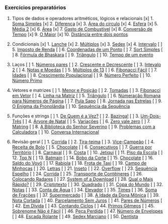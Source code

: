 ### Exercícios preparatórios

1. Tipos de dados e operadores aritméticos, lógicos e relacionais
   [x] 1. [Soma Simples](https://www.beecrowd.com.br/judge/pt/problems/view/1003)
   [x] 2. [Diferença](https://www.beecrowd.com.br/judge/pt/problems/view/1007)
   [x] 3. [Área do círculo](https://www.beecrowd.com.br/judge/pt/problems/view/1002)
   [x] 4. [Esfera](https://www.beecrowd.com.br/judge/pt/problems/view/1011)
   [x] 5. [Média 2](https://www.beecrowd.com.br/judge/pt/problems/view/1006)
   [x] 6. [Área](https://www.beecrowd.com.br/judge/pt/problems/view/1012)
   [x] 7. [Gasto de Combustível](https://www.beecrowd.com.br/judge/pt/problems/view/1017)
   [x] 8. [Conversão de Tempo](https://www.beecrowd.com.br/judge/pt/problems/view/1019)
   [x] 9. [O Maior](https://www.beecrowd.com.br/judge/pt/problems/view/1013)
   [x] 10. [Distância entre dois pontos](https://www.beecrowd.com.br/judge/pt/problems/view/1015)

2. Condicionais
   [x] 1. [Lanche](https://www.beecrowd.com.br/judge/pt/problems/view/1038)
   [x] 2. [Múltiplos](https://www.beecrowd.com.br/judge/pt/problems/view/1044)
   [x] 3. [Sedex](https://www.beecrowd.com.br/judge/pt/problems/view/2375)
   [x] 4. [Intervalo](https://www.beecrowd.com.br/judge/pt/problems/view/1037)
   [ ] 5. [Imposto de Renda](https://www.beecrowd.com.br/judge/pt/problems/view/1051)
   [ ] 6. [Coordenadas de um Ponto](https://www.beecrowd.com.br/judge/pt/problems/view/1041)
   [ ] 7. [Sort Simples](https://www.beecrowd.com.br/judge/pt/problems/view/1042)
   [ ] 8. [Fórmula de Bhaskara](https://www.beecrowd.com.br/judge/pt/problems/view/1036)
   [ ] 9. [Triângulo](https://www.beecrowd.com.br/judge/pt/problems/view/1043)
   [ ] 10. [Tempo de um evento](https://www.beecrowd.com.br/judge/pt/problems/view/1061)

3. Laços
   [ ] 1. [Números pares](https://www.beecrowd.com.br/judge/pt/problems/view/1059)
   [ ] 2. [Crescente e Decrescente](https://www.beecrowd.com.br/judge/pt/problems/view/1113)
   [ ] 3. [Intevalo 2](https://www.beecrowd.com.br/judge/pt/problems/view/1072)
   [ ] 4. [Notas e Moedas](https://www.beecrowd.com.br/judge/pt/problems/view/1021)
   [ ] 5. [Múltiplos de 13](https://www.beecrowd.com.br/judge/pt/problems/view/1132)
   [ ] 6. [Fibonacci Fácil](https://www.beecrowd.com.br/judge/pt/problems/view/1151)
   [ ] 7. [Idades](https://www.beecrowd.com.br/judge/pt/problems/view/1154)
   [ ] 8. [Crescimento Populacional](https://www.beecrowd.com.br/judge/pt/problems/view/1160)
   [ ] 9. [Número Perfeito](https://www.beecrowd.com.br/judge/pt/problems/view/1164)
   [ ] 10. [Número Primo](https://www.beecrowd.com.br/judge/pt/problems/view/1165)

4. Vetores e matrizes
   [ ] 1. [Menor e Posição](https://www.beecrowd.com.br/judge/pt/problems/view/1180)
   [ ] 2. [Tomadas](https://www.beecrowd.com.br/judge/pt/problems/view/1930)
   [ ] 3. [Fibonacci em Vetor](https://www.beecrowd.com.br/judge/pt/problems/view/1176)
   [ ] 4. [Linha na Matriz](https://www.beecrowd.com.br/judge/pt/problems/view/1181)
   [ ] 5. [Triângulo](https://www.beecrowd.com.br/judge/pt/problems/view/1929)
   [ ] 6. [Númeração Romana para Números de Página](https://www.beecrowd.com.br/judge/pt/problems/view/1960)
   [ ] 7. [Pula Sapo](https://www.beecrowd.com.br/judge/pt/problems/view/1961)
   [ ] 8. [Jornada nas Estrelas](https://www.beecrowd.com.br/judge/pt/problems/view/1973)
   [ ] 9. [O Enigma da Pronolândia](https://www.beecrowd.com.br/judge/pt/problems/view/1984)
   [ ] 10. [Sequência da Sequência](https://www.beecrowd.com.br/judge/pt/problems/view/2028)

5. Funções e strings
   [ ] 1. [De Quem é a Vez?](https://www.beecrowd.com.br/judge/pt/problems/view/1914)
   [ ] 2. [Bazinga!](https://www.beecrowd.com.br/judge/pt/problems/view/1828)
   [ ] 3. [Um-Dois-Três](https://www.beecrowd.com.br/judge/pt/problems/view/1332)
   [ ] 4. [Árvore de Natal](https://www.beecrowd.com.br/judge/pt/problems/view/1768)
   [ ] 5. [Variações](https://www.beecrowd.com.br/judge/pt/problems/view/1632)
   [ ] 6. [Zero vale zero](https://www.beecrowd.com.br/judge/pt/problems/view/1871)
   [ ] 7. [Matring](https://www.beecrowd.com.br/judge/pt/problems/view/1803)
   [ ] 8. [A Biblioteca do Senhor Severino](https://www.beecrowd.com.br/judge/pt/problems/view/2137)
   [ ] 9. [Problemas com a Calculadora](https://www.beecrowd.com.br/judge/pt/problems/view/2694)
   [ ] 10. [Conversa Internacional](https://www.beecrowd.com.br/judge/pt/problems/view/1581)

6. Revisão geral
   [ ] 1. [Corrida](https://www.beecrowd.com.br/judge/pt/problems/view/2416)
   [ ] 2. [Tira-teima](https://www.beecrowd.com.br/judge/pt/problems/view/2424)
   [ ] 3. [Vice-Campeão](https://www.beecrowd.com.br/judge/pt/problems/view/2408)
   [ ] 4. [Receita de Bolo](https://www.beecrowd.com.br/judge/pt/problems/view/2423)
   [ ] 5. [Chocolate](https://www.beecrowd.com.br/judge/pt/problems/view/2427)
   [ ] 6. [Consecutivos](https://www.beecrowd.com.br/judge/pt/problems/view/2415)
   [ ] 7. [Guerra por Território](https://www.beecrowd.com.br/judge/pt/problems/view/2420)
   [ ] 8. [Carnaval](https://www.beecrowd.com.br/judge/pt/problems/view/2418)
   [ ] 9. [Costa](https://www.beecrowd.com.br/judge/pt/problems/view/2419)
   [ ] 10. [Jetiqui](https://www.beecrowd.com.br/judge/pt/problems/view/2587)
   [ ] 11. [Piso da Escola](https://www.beecrowd.com.br/judge/pt/problems/view/2786)
   [ ] 12. [Top N](https://www.beecrowd.com.br/judge/pt/problems/view/1943)
   [ ] 13. [Batmain](https://www.beecrowd.com.br/judge/pt/problems/view/2510)
   [ ] 14. [Bobo da Corte](https://www.beecrowd.com.br/judge/pt/problems/view/2963)
   [ ] 15. [Chocolate](https://www.beecrowd.com.br/judge/pt/problems/view/2328)
   [ ] 16. [Saldo do Vovô](https://www.beecrowd.com.br/judge/pt/problems/view/2434)
   [ ] 17. [Rabiola](https://www.beecrowd.com.br/judge/pt/problems/view/1876)
   [ ] 18. [Frota de Taxi](https://www.beecrowd.com.br/judge/pt/problems/view/2295)
   [ ] 19. [Campo de Minhocas](https://www.beecrowd.com.br/judge/pt/problems/view/2293)
   [ ] 20. [Letras](https://www.beecrowd.com.br/judge/pt/problems/view/2457)
   [ ] 21. [Inseto](https://www.beecrowd.com.br/judge/pt/problems/view/2862)
   [ ] 22. [Overflow](https://www.beecrowd.com.br/judge/pt/problems/view/2342)
   [ ] 23. [Sequência Espelho](https://www.beecrowd.com.br/judge/pt/problems/view/2157)
   [ ] 24. [Corrida](https://www.beecrowd.com.br/judge/pt/problems/view/2396)
   [ ] 25. [Transporte de Contêineres](https://www.beecrowd.com.br/judge/pt/problems/view/2395)
   [ ] 26. [Colocando Radares](https://www.beecrowd.com.br/judge/pt/problems/view/2598)
   [ ] 27. [System of a Download](https://www.beecrowd.com.br/judge/pt/problems/view/2582)
   [ ] 28. [Qual o Mais Rápido?](https://www.beecrowd.com.br/judge/pt/problems/view/2175)
   [ ] 29. [Criptotexto](https://www.beecrowd.com.br/judge/pt/problems/view/2866)
   [ ] 30. [Quadrado](https://www.beecrowd.com.br/judge/pt/problems/view/2471)
   [ ] 31. [Copa do Mundo](https://www.beecrowd.com.br/judge/pt/problems/view/2376)
   [ ] 32. [Notas](https://www.beecrowd.com.br/judge/pt/problems/view/2469)
   [ ] 33. [Conta de Água](https://www.beecrowd.com.br/judge/pt/problems/view/2369)
   [ ] 34. [Elevador](https://www.beecrowd.com.br/judge/pt/problems/view/2378)
   [ ] 35. [Times](https://www.beecrowd.com.br/judge/pt/problems/view/2370)
   [ ] 36. [Soma de Frações](https://www.beecrowd.com.br/judge/pt/problems/view/2443)
   [ ] 37. [Supermercado](https://www.beecrowd.com.br/judge/pt/problems/view/3058)
   [ ] 38. [A Idade da Dona Mônica](https://www.beecrowd.com.br/judge/pt/problems/view/3047)
   [ ] 39. [Nota Cortada](https://www.beecrowd.com.br/judge/pt/problems/view/3049)
   [ ] 40. [Parcelamento Sem Juros](https://www.beecrowd.com.br/judge/pt/problems/view/3060)
   [ ] 41. [Pares de Números](https://www.beecrowd.com.br/judge/pt/problems/view/3059)
   [ ] 42. [Em Dívida](https://www.beecrowd.com.br/judge/pt/problems/view/2044)
   [ ] 43. [Contando Ciclos](https://www.beecrowd.com.br/judge/pt/problems/view/2497)
   [ ] 44. [Primos Gêmeos](https://www.beecrowd.com.br/judge/pt/problems/view/3165)
   [ ] 45. [Sobrenome Não é Fácil](https://www.beecrowd.com.br/judge/pt/problems/view/3358)
   [ ] 46. [Peça Perdida](https://www.beecrowd.com.br/judge/pt/problems/view/2322)
   [ ] 47. [Número de Envelopes](https://www.beecrowd.com.br/judge/pt/problems/view/2341)
   [ ] 48. [Escada Rolante](https://www.beecrowd.com.br/judge/pt/problems/view/2390)
   [ ] 49. [Sedex Marciano](https://www.beecrowd.com.br/judge/pt/problems/view/2382)
   [ ] 50. [Dentista](https://www.beecrowd.com.br/judge/pt/problems/view/2387)
